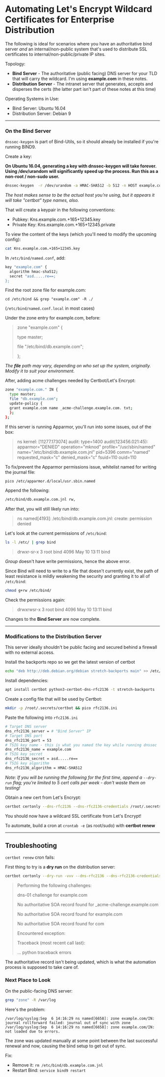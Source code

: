 # Automating Let's Encrypt Wildcard Certificates for Enterprise Distribution
The following is ideal for scenarios where you have an authoritative bind server *and* an internal/non-public system that's used to distribute SSL certificates to internal/non-public/private IP sites.

Topology:
- **Bind Server** - The authoritative (public facing) DNS server for your TLD that will carry the wildcard.  I'm using **example.com** in these notes.
- **Distribution Server** - The intranet server that generates, accepts and disperses the certs (the latter part isn't part of these notes at this time)

Operating Systems in Use:
- Bind Server: Ubuntu 16.04
- Distribution Server: Debian 9


***

### On the Bind Server
`dnssec-keygen` is part of Bind-Utils, so it should already be installed if you're running BIND9.

Create a key:

**On Ubuntu 16.04, generating a key with dnssec-keygen will take forever.  Using /dev/urandom will significantly speed up the process.  Run this as a non-root / non-sudo user.**
```bash
dnssec-keygen  -r /dev/urandom -a HMAC-SHA512 -b 512 -n HOST example.com
```
*The host makes sense to be the actual host you're using, but it appears it will take "certbot" type names, also.*

That will create a keypair in the following conventions:
- Pubkey: Kns.example.com.+165+12345.key
- Private Key: Kns.example.com.+165+12345.private

To view the content of the keys (which you'll need to modify the upcoming config):
```bash
cat Kns.example.com.+165+12345.key
```

In `/etc/bind/named.conf`, add:
```bash
key "example.com" {
  algorithm hmac-sha512;
  secret "asd.....re==;
};
```

Find the root zone file for example.com:

`cd /etc/bind && grep "example.com" -R ./`

(`/etc/bind/named.conf.local` in most cases)

Under the zone entry for example.com, before:
> zone "example.com" {
>
> type master;
>
> file "/etc/bind/db.example.com";
>
> };

*The **file** path may vary, depending on who set up the system, originally.  Modify it to suit your environment.*

After, adding acme challenges needed by Certbot/Let's Encrypt:
```bash
zone "example.com." IN {
  type master;
  file "db.example.com";
  update-policy {
  grant example.com name _acme-challenge.example.com. txt;
  };
};
```

If this server is running Apparmor, you'll run into some issues, out of the box:
> ns kernel: [11277.173074] audit: type=1400 audit(123456.021:45): apparmor="DENIED" operation="mknod" profile="/usr/sbin/named" name="/etc/bind/db.example.com.jnl" pid=5396 comm="named" requested_mask="c" denied_mask="c" fsuid=110 ouid=110

To fix/prevent the Apparmor permissions issue, whitelist named for writing the journal file:
```bash
pico /etc/apparmor.d/local/usr.sbin.named
```
Append the following:
```bash
/etc/bind/db.example.com.jnl rw,
```

After that, you will still likely run into:
> ns named[4193]: /etc/bind/db.example.com.jnl: create: permission denied

Let's look at the current permissions of `/etc/bind`:
```bash
ls -l /etc/ | grep bind
```
> drwxr-sr-x 3 root bind 4096 May 10 13:11 bind

*Group* doesn't have write permissions, hence the above error.

Since Bind will need to write to a file that doesn't currently exist, the path of least resistance is mildly weakening the security and granting it to all of `/etc/bind`:
```bash
chmod g+rw /etc/bind/
```

Check the permissions again:
> drwxrwsr-x 3 root bind 4096 May 10 13:11 bind

Changes to the **Bind Server** are now complete.

***

### Modifications to the Distribution Server
This server ideally shouldn't be public facing and secured behind a firewall with no external access.

Install the backports repo so we get the latest version of certbot
```bash
echo "deb http://deb.debian.org/debian stretch-backports main" >> /etc/apt/sources.list && apt update
```

Install dependencies:
```bash
apt install certbot python3-certbot-dns-rfc2136 -t stretch-backports
```

Create a config file that will be used by Certbot:
```bash
mkdir -p /root/.secrets/certbot && pico rfc2136.ini
```

Paste the following into `rfc2136.ini`
```bash
# Target DNS server
dns_rfc2136_server = # "Bind Server" IP
# Target DNS port
dns_rfc2136_port = 53
# TSIG key name - this is what you named the key while running dnssec
dns_rfc2136_name = example.com
# TSIG key secret
dns_rfc2136_secret = asd.....re==
# TSIG key algorithm
dns_rfc2136_algorithm = HMAC-SHA512
```

*Note: If you will be running the following for the first time, append a `--dry-run` flag; you're limited to 5 cert calls per week - don't waste them on testing!*

Obtain a new cert from Let's Encrypt:
```bash
certbot certonly --dns-rfc2136 --dns-rfc2136-credentials /root/.secrets/certbot/rfc2136.ini -d example.com,*.example.com --preferred-challenges dns-01 --dns-rfc2136-propagation-seconds 5
```

You should now have a wildcard SSL certificate from Let's Encrypt!

To automate, build a cron at `crontab -e` (as root/sudo) with **certbot renew**

***

## Troubleshooting
`certbot renew` cron fails:

First thing to try is a **dry run** on the distribution server:
```bash
certbot certonly --dry-run -vvv --dns-rfc2136 --dns-rfc2136-credentials /root/.secrets/certbot/rfc2136.ini -d example.com,*.example.com --preferred-challenges dns-01 --dns-rfc2136-propagation-seconds 5
```

> Performing the following challenges:
>
> dns-01 challenge for example.com
>
> No authoritative SOA record found for _acme-challenge.example.com
>
> No authoritative SOA record found for example.com
>
> No authoritative SOA record found for com
>
> Encountered exception:
>
> Traceback (most recent call last):
>
> ... python traceback errors

The authoritative record isn't being updated, which is what the automation process is supposed to take care of.

### Next Place to Look
On the public-facing DNS server:
```bash
grep "zone" -R /var/log
```

Here's the problem:
```text
/var/log/syslog:Sep  6 14:16:29 ns named[6658]: zone example.com/IN: journal rollforward failed: journal out of sync with zone
/var/log/syslog:Sep  6 14:16:29 ns named[6658]: zone example.com/IN: not loaded due to errors.
```

The zone was updated manually at some point between the last successful renewal and now, causing the bind setup to get out of sync.

Fix:
- Remove it: `rm /etc/bind/db.example.com.jnl`
- Restart Bind: `service bind9 restart`
